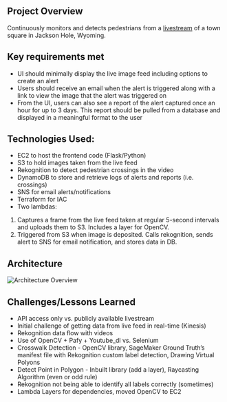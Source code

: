 ## Project Overview

Continuously monitors and detects pedestrians from a [livestream](https://www.youtube.com/watch?v=1EiC9bvVGnk) of a town square in Jackson Hole, Wyoming.

## Key requirements met
* UI should minimally display the live image feed including options to create an alert
* Users should receive an email when the alert is triggered along with a link to view the image that the alert was triggered on
* From the UI, users can also see a report of the alert captured once an hour for up to 3 days. This report should be pulled from a database and displayed in a meaningful format to the user

## Technologies Used:
* EC2 to host the frontend code (Flask/Python)
* S3 to hold images taken from the live feed
* Rekognition to detect pedestrian crossings in the video
* DynamoDB to store and retrieve logs of alerts and reports (i.e. crossings)
* SNS for email alerts/notifications
* Terraform for IAC
* Two lambdas:
1) Captures a frame from the live feed taken at regular 5-second intervals and uploads them to S3. Includes a layer for OpenCV.
2) Triggered from S3 when image is deposited. Calls rekognition, sends alert to SNS for email notification, and stores data in DB.

## Architecture
![Architecture Overview](https://user-images.githubusercontent.com/55066934/209899718-1400b537-c25d-41d3-8100-27d9d228c5b2.png)

## Challenges/Lessons Learned
* API access only vs. publicly available livestream
* Initial challenge of getting data from live feed in real-time (Kinesis)
* Rekognition data flow with videos
* Use of OpenCV + Pafy + Youtube_dl vs. Selenium
* Crosswalk Detection - OpenCV library, SageMaker Ground Truth’s manifest file with Rekognition custom label detection, Drawing Virtual Polyons
* Detect Point in Polygon - Inbuilt library (add a layer), Raycasting Algorithm (even or odd rule)
* Rekognition not being able to identify all labels correctly (sometimes)
* Lambda Layers for dependencies, moved OpenCV to EC2

